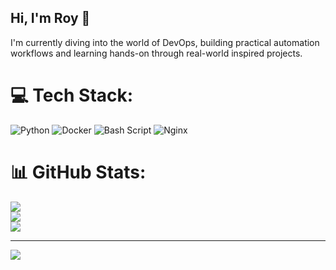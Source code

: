 ## Hi, I'm Roy 👋

I'm currently diving into the world of DevOps, building practical automation workflows and learning hands-on through real-world inspired projects.



# 💻 Tech Stack:
![Python](https://img.shields.io/badge/python-3670A0?style=for-the-badge&logo=python&logoColor=ffdd54) ![Docker](https://img.shields.io/badge/docker-%230db7ed.svg?style=for-the-badge&logo=docker&logoColor=white) ![Bash Script](https://img.shields.io/badge/bash_script-%23121011.svg?style=for-the-badge&logo=gnu-bash&logoColor=white) ![Nginx](https://img.shields.io/badge/nginx-%23009639.svg?style=for-the-badge&logo=nginx&logoColor=white)
# 📊 GitHub Stats:
![](https://github-readme-stats.vercel.app/api?username=roy3drucker&theme=dark&hide_border=false&include_all_commits=false&count_private=false)<br/>
![](https://nirzak-streak-stats.vercel.app/?user=roy3drucker&theme=dark&hide_border=false)<br/>
![](https://github-readme-stats.vercel.app/api/top-langs/?username=roy3drucker&theme=dark&hide_border=false&include_all_commits=false&count_private=false&layout=compact)

---
[![](https://visitcount.itsvg.in/api?id=roy3drucker&icon=0&color=0)](https://visitcount.itsvg.in)

<!-- Proudly created with GPRM ( https://gprm.itsvg.in ) -->
